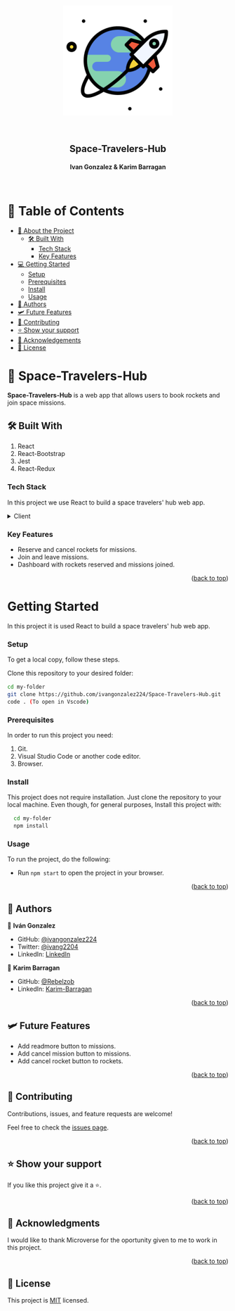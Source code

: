 
  <p align="center">
   <img src="./src/assets/images/space-travel-icon.png" width="250" />
  </p>
   <br>
<div align="center">
  <h2><b>Space-Travelers-Hub</b></h2>
  <h4>Ivan Gonzalez & Karim Barragan</h4> 
</div>
<br>

# 📗 Table of Contents

- [📖 About the Project](#about-project) 
  - [🛠 Built With](#built-with)
    - [Tech Stack](#tech-stack)
    - [Key Features](#key-features)
- [💻 Getting Started](#getting-started)
  - [Setup](#setup)
  - [Prerequisites](#prerequisites)
  - [Install](#install)
  - [Usage](#usage)
- [👥 Authors](#authors)
- [🛩️ Future Features](#future-features)
- [🤝 Contributing](#contributing)
- [⭐️ Show your support](#support)
- [🙏 Acknowledgements](#acknowledgements)
- [📝 License](#license)

# 📖 Space-Travelers-Hub <a name="about-project"></a>

**Space-Travelers-Hub** is a web app that allows users to book rockets and join space missions.

## 🛠 Built With <a name="built-with"></a>

1. React
2. React-Bootstrap
3. Jest
4. React-Redux

### Tech Stack <a name="tech-stack"></a>

In this project we use React to build a space travelers' hub web app.
<details>
  <summary>Client</summary>
  <ul>
    <li><a href="https://es.react.dev/">React</a></li>
    <li><a href="https://react-bootstrap.github.io/">React-Bootstrap</a></li>
    <li><a href="https://jestjs.io/">Jest</a></li>
    <li><a href="https://react-redux.js.org/">React-Redux</a></li>
  </ul>
</details>

### Key Features <a name="key-features"></a>

- Reserve and cancel rockets for missions.
- Join and leave missions.
- Dashboard with rockets reserved and missions joined.

<p align="right">(<a href="#readme-top">back to top</a>)</p>


# Getting Started <a name="getting-started"></a>

In this project it is used React to build a space travelers' hub web app.

### Setup

To get a local copy, follow these steps.

Clone this repository to your desired folder:

  ```sh
  cd my-folder
  git clone https://github.com/ivangonzalez224/Space-Travelers-Hub.git
  code . (To open in Vscode)
```

### Prerequisites

In order to run this project you need:

1. Git.
2. Visual Studio Code or another code editor.
3. Browser.  
  
  
### Install

This project does not require installation. Just clone the repository to your local machine.
Even though, for general purposes, Install this project with:
```sh
  cd my-folder
  npm install
```

### Usage

To run the project, do the following:
- Run `npm start` to open the project in your browser.

<p align="right">(<a href="#readme-top">back to top</a>)</p>

## 👥 Authors <a name="authors"></a>

👤 **Iván Gonzalez**

- GitHub: [@ivangonzalez224](https://github.com/ivangonzalez224)
- Twitter: [@ivang2204](https://twitter.com/ivang2204)
- LinkedIn: [LinkedIn](https://linkedin.com/in/iván-gonzalez-robles-957491275)

👤 **Karim Barragan**

- GitHub: [@Rebelzob](https://github.com/Rebelzob)
- LinkedIn: [Karim-Barragan](https://www.linkedin.com/in/karim-barragan/)


<p align="right">(<a href="#readme-top">back to top</a>)</p>

## 🛩️ Future Features <a name="future-features"></a>

- Add readmore button to missions.
- Add cancel mission button to missions.
- Add cancel rocket button to rockets.

<p align="right">(<a href="#readme-top">back to top</a>)</p>

## 🤝 Contributing <a name="contributing"></a>

Contributions, issues, and feature requests are welcome!

Feel free to check the [issues page](https://github.com/ivangonzalez224/Space-Travelers-Hub/issues).

<p align="right">(<a href="#readme-top">back to top</a>)</p>

## ⭐️ Show your support <a name="support"></a>

If you like this project give it a ⭐️.

<p align="right">(<a href="#readme-top">back to top</a>)</p>

## 🙏 Acknowledgments <a name="acknowledgements"></a>

I would like to thank Microverse for the oportunity given to me to work in this project.

<p align="right">(<a href="#readme-top">back to top</a>)</p>

## 📝 License <a name="license"></a>

This project is [MIT](./LICENSE) licensed.